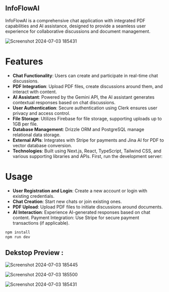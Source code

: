 
## InfoFlowAI
InfoFlowAI is a comprehensive chat application with integrated PDF capabilities and AI assistance, designed to provide a seamless user experience for collaborative discussions and document management.

![Screenshot 2024-07-03 185431](https://github.com/Sarthak32/InfoflowAI/assets/92269596/6e11b288-8657-4270-951e-7c92a45aa801)

# Features
- **Chat Functionality**: Users can create and participate in real-time chat discussions.
- **PDF Integration**: Upload PDF files, create discussions around them, and interact with content.
- **AI Assistant**: Powered by the Gemini API, the AI assistant generates contextual responses based on chat discussions.
- **User Authentication**: Secure authentication using Clerk ensures user privacy and access control.
- **File Storage**: Utilizes Firebase for file storage, supporting uploads up to 1GB per file.
- **Database Management**: Drizzle ORM and PostgreSQL manage relational data storage.
- **External APIs**: Integrates with Stripe for payments and Jina AI for PDF to vector database conversion.
- **Technologies**: Built using Next.js, React, TypeScript, Tailwind CSS, and various supporting libraries and APIs.
First, run the development server:

# Usage
- **User Registration and Login**: Create a new account or login with existing credentials.
- **Chat Creation**: Start new chats or join existing ones.
- **PDF Upload**: Upload PDF files to initiate discussions around documents.
- **AI Interaction**: Experience AI-generated responses based on chat content.
Payment Integration: Use Stripe for secure payment transactions (if applicable).

```bash
npm install
npm run dev
```
## Dekstop Preview : 
![Screenshot 2024-07-03 185445](https://github.com/Sarthak32/InfoflowAI/assets/92269596/4bb15705-a874-40a6-b000-0a5a38b80bdf)

![Screenshot 2024-07-03 185500](https://github.com/Sarthak32/InfoflowAI/assets/92269596/94289726-8680-4340-a2d7-060021fcb23a)

![Screenshot 2024-07-03 185431](https://github.com/Sarthak32/InfoflowAI/assets/92269596/62c24a9c-8822-4123-b677-996d5089b93f)







